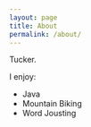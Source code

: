 ```yaml
---
layout: page
title: About
permalink: /about/
---
```

Tucker.

I enjoy:

* Java
* Mountain Biking
* Word Jousting
